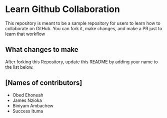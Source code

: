
# Learn Github Collaboration
This repository is meant to be a sample repository for users to learn how to collaborate on GitHub. You can fork it, make changes, and make a PR just to learn that workflow

## What changes to make
After forking this Repository, update this README by adding your name to the list below.

## [Names of contributors]
- Obed Ehoneah
- James Nzioka
- Biniyam Ambachew
- Success Ituma 
